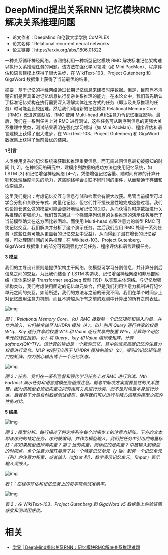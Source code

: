 
# DeepMind提出关系RNN 记忆模块RMC解决关系推理问题


- 论文作者：DeepMind 和伦敦大学学院 CoMPLEX
- 论文名称：Relational recurrent neural networks
- 论文链接：<https://arxiv.org/abs/1806.01822>


一种关系循环神经网络，该网络利用一种新型记忆模块 RMC 解决标准记忆架构难以执行关系推理任务的问题。该方法在强化学习领域（如 Mini PacMan）、程序评估和语言建模上获得了很大进步，在 WikiText-103、Project Gutenberg 和 GigaWord 数据集上获得了当前最优的结果。








摘要：基于记忆的神经网络通过长期记忆信息来建模时序数据。但是，目前尚不清楚它们是否具备对记忆信息执行复杂关系推理的能力。在本论文中，我们首先确认了标准记忆架构在执行需要深入理解实体连接方式的任务（即涉及关系推理的任务）时可能会比较困难。然后我们利用新的记忆模块 Relational Memory Core（RMC）改进这些缺陷，RMC 使用 Multi-head 点积注意力令记忆相互影响。最后，我们在一系列任务上对 RMC 进行测试，这些任务可从跨序列信息的更强大关系推理中受益，测试结果表明在强化学习领域（如 Mini PacMan）、程序评估和语言建模上获得了很大进步，在 WikiText-103、Project Gutenberg 和 GigaWord 数据集上获得了当前最优的结果。



**1 引言**



人类使用复杂的记忆系统来获取和推理重要信息，而无需过问信息最初被感知的时间 [1, 2]。在神经网络研究中，建模序列数据的成功方法也使用记忆系统，如 LSTM [3] 和记忆增强神经网络 [4–7]。凭借增强记忆容量、随时间有界的计算开销和处理梯度消失的能力，这些网络学会关联不同时间的事件，从而精通于存储和检索信息。



这里我们提出：考虑记忆交互与信息存储和检索会有很大收获。尽管当前模型可以学会分割和关联分布式、向量化记忆，但它们并不擅长显性地完成这些过程。我们假设擅长这么做的模型可能会更好地理解记忆的关联，从而获得对时序数据进行关系推理的更强能力。我们首先通过一个强调序列信息的关系推理的演示任务展示了当前模型确实在这方面比较困难。而使用 Multi-head 点积注意力的新型 RMC 可使记忆交互，我们解决并分析了这个演示任务。之后我们应用 RMC 处理一系列任务（这些任务可能从更显著的记忆交互中受益），从而得到了潜在增长的记忆容量，可处理随时间的关系推理：在 Wikitext-103、Project Gutenberg、GigaWord 数据集上的部分可观测强化学习任务、程序评估和语言建模任务。



**3 模型**



我们的主导设计原则是提供架构主干网络，使模型可学习分割信息，并计算分割后信息之间的交互。为此我们结合了 LSTM 构造块、记忆增强神经网络和非局部网络（具体来说是 Transformer seq2seq 模型 [19]）以实现主体网络。与记忆增强架构类似，我们考虑使用固定的记忆单元集合，但是我们利用注意力机制进行记忆单元之间的交互。如前所述，我们的方法与之前的研究不同，我们在单个时间步上对记忆应用注意力机制，而且不跨越从所有之前的观测中计算出的所有之前表征。



![img](https://mmbiz.qpic.cn/mmbiz_png/KmXPKA19gW839X6ciaP1GLgvY2I5OhqjomYDHHAANnP01maNDFKTKQdbulppgK2cgpiann57GfO4lribnEKUWG7oQ/640?wx_fmt=png&tp=webp&wxfrom=5&wx_lazy=1&wx_co=1)

*图 1：Relational Memory Core。（a）RMC 接受前一个记忆矩阵和输入向量，并作为输入，它们被传输至 MHDPA 模块（A）。（b）利用 Query 逐行共享的权重 W^q、Key 逐行共享的权重 W^k 和 Value 逐行共享的权重 W^v，计算每个记忆单元的线性投影。（c）将 Query、key 和 Value 编译成矩阵，计算 softmax(QK^T)V。该计算的输出是一个新的记忆，其中的信息根据记忆的注意力权重进行混合。MLP 被逐行应用于 MHDPA 模块的输出（a），得到的记忆矩阵是门控矩阵，作为核心输出或下一个记忆状态。*



![img](https://mmbiz.qpic.cn/mmbiz_png/KmXPKA19gW839X6ciaP1GLgvY2I5OhqjooUTX094Ay6ImddActIWdqP0O7eRNqBYict2fum4Vzzia7T3iaibqb2LzHQ/640?wx_fmt=png&tp=webp&wxfrom=5&wx_lazy=1&wx_co=1)

*图 2：任务。我们在一系列监督和强化学习任务上对 RMC 进行测试。Nth Farthest 演示任务和语言建模任务值得注意。前者中解决方案需要显性的关系推理，因为该模型必须把向量之间的距离关系进行分类，而不是对向量本身进行分类。后者基于大量自然数据测试模型，使得我们可以进行与精心调整的模型之间的性能对比。*



**5 结果**



![img](https://mmbiz.qpic.cn/mmbiz_png/KmXPKA19gW839X6ciaP1GLgvY2I5OhqjoCRYeicOB4L2icUGlnSYj6e8PtGHDPEMb1r28WwiasDkaoxibUlYgBiaibMbA/640?wx_fmt=png&tp=webp&wxfrom=5&wx_lazy=1&wx_co=1)

*图 3：模型分析。每行描述了特定序列在每个时间步上的注意力矩阵。下方的文本即该序列的特定任务，序列被编码，并作为模型输入。我们把任务中引用的向量标红：即如果模型选择离向量 7 第 2 远的向量，则标红的是向量 7 中被输入到模型的时间点。单个注意力矩阵展示了从一个特定记忆单元（y 轴）到另一个记忆单元（列）的注意力权重，或者输入（offset 列），数字表示记忆单元，「input」表示输入词嵌入。*



![img](https://mmbiz.qpic.cn/mmbiz_png/KmXPKA19gW839X6ciaP1GLgvY2I5Ohqjod74ZQHf9A5QhTSNnh1thlE3oSgr6yiajUJ5iaRcS6IhZXcFmZhKdQ3bw/640?wx_fmt=png&tp=webp&wxfrom=5&wx_lazy=1&wx_co=1)

*表 1：在程序评估和记忆任务上的每字符测试准确率。*



![img](https://mmbiz.qpic.cn/mmbiz_png/KmXPKA19gW839X6ciaP1GLgvY2I5OhqjoFAeZviaYuic9cCVoHIMOn96MJHJib2xx4G9OBybp6QDtDQxLNR7ZKh28A/640?wx_fmt=png&tp=webp&wxfrom=5&wx_lazy=1&wx_co=1)

*表 2：在 WikiText-103、Project Gutenberg 和 GigaWord v5 数据集上的验证困惑度和测试困惑度。*


# 相关

- [学界 | DeepMind提出关系RNN：记忆模块RMC解决关系推理难题](https://mp.weixin.qq.com/s?__biz=MzA3MzI4MjgzMw==&mid=2650744560&idx=4&sn=d77b0105558b39ebcff7c64cccfd0ad8&chksm=871ae28eb06d6b987215450d953471164b1b58cc7aba024288e7dc71f01a66fc735bd1c8150f&mpshare=1&scene=1&srcid=0701b2kYknVib1ZyQxOBQYpC#rd)
